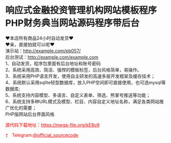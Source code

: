 # 响应式金融投资管理机构网站模板程序PHP财务典当网站源码程序带后台

❤本店所有商品24小时自动发货❤<br>❤亲，直接拍就可以呢❤<br>  演示站：http://example.com/pb057/<br> 后台测试：http://example.com/example.com<br>  1、自动发货，程序包里面有后台地址和账号密码<br>2、系统采用高效、简洁、强悍的模板标签，后台风格简单，易操作。<br>3、系统采用PHP语言开发，使用自主研发的高速多层开发框架及缓存技术；<br>4、系统默认采用sqlite轻型数据库，放入PHP空间即可直接使用，也可选mysql等数据库;<br>5、系统支持内容模型、多语言、自定义表单、筛选、熊掌号推送等功能；<br>  6、系统支持多种URL模式及模型、栏目、内容自定义地址名称，满足各类网站推广优化的需要；<br>PHP版网站后台界面风格<br>


<p style="color: red;">源代码下载地址：<a href="https://mega-file.org/kE8o9" style="color: red;">https://mega-file.org/kE8o9</a></p><p style="color: red;"><img src="https://cdn-icons-png.flaticon.com/512/2111/2111646.png" alt="Telegram Icon" style="width: 16px; vertical-align: middle; margin-right: 5px;">Telegram:<a href="https://t.me/official_sourcecode" style="color: red;">@official_sourcecode</a></p>
